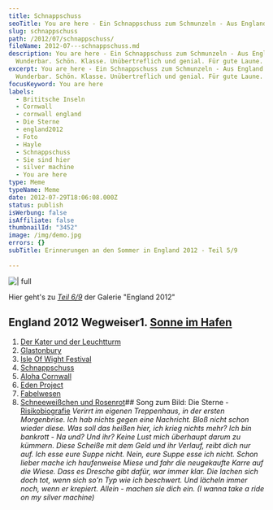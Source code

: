 ```yaml
---
title: Schnappschuss
seoTitle: You are here - Ein Schnappschuss zum Schmunzeln - Aus England
slug: schnappschuss
path: /2012/07/schnappschuss/
fileName: 2012-07---schnappschuss.md
description: You are here - Ein Schnappschuss zum Schmunzeln - Aus England -
  Wunderbar. Schön. Klasse. Unübertreflich und genial. Für gute Laune.
excerpt: You are here - Ein Schnappschuss zum Schmunzeln - Aus England -
  Wunderbar. Schön. Klasse. Unübertreflich und genial. Für gute Laune.
focusKeyword: You are here
labels:
  - Brititsche Inseln
  - Cornwall
  - cornwall england
  - Die Sterne
  - england2012
  - Foto
  - Hayle
  - Schnappschuss
  - Sie sind hier
  - silver machine
  - You are here
type: Meme
typeName: Meme
date: 2012-07-29T18:06:08.000Z
status: publish
isWerbung: false
isAffiliate: false
thumbnailId: "3452"
image: /img/demo.jpg
errors: {}
subTitle: Erinnerungen an den Sommer in England 2012 - Teil 5/9
  
---
```


![ | full](http://cardamonchai.files.wordpress.com/2012/07/p1000559.jpg "You are here")

Hier geht's zu [_Teil 6/9_](/2012/07/aloa-cornwall/) der Galerie "England 2012"

## England 2012 Wegweiser1. [Sonne im Hafen](http://wp.me/p533wO-Ry)

1.  [Der Kater und der Leuchtturm](/2012/08/der-kater-und-der-leuchtturm/)
1.  [Glastonbury](/2012/07/glastonbury/)
1.  [Isle Of Wight Festival](/2012/07/isle-of-wight-festival-2012/)
1.  [Schnappschuss](/2012/07/schnappschuss/)
1.  [Aloha Cornwall](/2012/07/aloa-cornwall/)
1.  [Eden Project](/2012/08/eden-project-2/)
1.  [Fabelwesen](/2012/08/fabelwesen/)
1.  [Schneeweißchen und Rosenrot](/2012/08/schneeweis-und-rosenrot/)## Song zum
    Bild: Die Sterne -
    [Risikobiografie](http://open.spotify.com/track/5vEWPiFuhgfF2PxCNGxWVi)
    _Verirrt im eigenen Treppenhaus, in der ersten Morgenbrise. Ich hab nichts
    gegen eine Nachricht. Bloß nicht schon wieder diese. Was soll das heißen
    hier, ich krieg nichts mehr? Ich bin bankrott - Na und? Und ihr? Keine Lust
    mich überhaupt darum zu kümmern. Diese Scheiße mit dem Geld und ihr Verlauf,
    reibt dich nur auf. Ich esse eure Suppe nicht. Nein, eure Suppe esse ich
    nicht. Schon lieber mache ich haufenweise Miese und fahr die neugekaufte
    Karre auf die Wiese. Dass es Dresche gibt dafür, war immer klar. Die lachen
    sich doch tot, wenn sich so'n Typ wie ich beschwert. Und lächeln immer noch,
    wenn er krepiert._ _Allein - machen sie dich ein._ _(I wanna take a ride on
    my silver machine)_

  